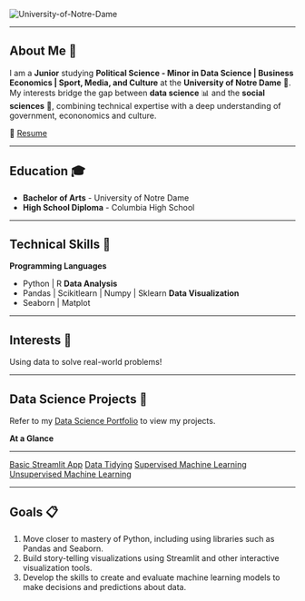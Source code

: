 ![University-of-Notre-Dame](https://github.com/user-attachments/assets/eb7201d8-6145-4056-a25b-41781e67d310)
___

## About Me 👋
I am a **Junior** studying **Political Science - Minor in Data Science | Business Economics | Sport, Media, and Culture** at the **University of Notre Dame** 🏰. My interests bridge the gap between **data science** 📊 and the **social sciences** 📖, combining technical expertise with a deep understanding of government, econonomics and culture.

📄 [Resume](https://docs.google.com/document/d/1UmIRNC1f7hvFGcvueQNtIDmdFpzIRVTcRjGHuN8i768/edit?tab=t.0)
___
## Education 🎓
- **Bachelor of Arts** - University of Notre Dame
- **High School Diploma** - Columbia High School

___
## Technical Skills 📜
**Programming Languages**
- Python | R
**Data Analysis**  
- Pandas | Scikitlearn | Numpy | Sklearn
**Data Visualization** 
- Seaborn | Matplot

___
## Interests 📝
Using data to solve real-world problems!
___
## Data Science Projects 🚀
Refer to my [Data Science Portfolio](https://github.com/justinsapienza/SAPIENZA-Data-Science-Portfolio) to view my projects.

**At a Glance**
***
[Basic Streamlit App](https://github.com/justinsapienza/SAPIENZA-Data-Science-Portfolio/tree/main/basic-streamlit-app)
[Data Tidying](https://github.com/justinsapienza/SAPIENZA-Data-Science-Portfolio/tree/main/TidyData-Project)
[Supervised Machine Learning](https://github.com/justinsapienza/SAPIENZA-Data-Science-Portfolio/tree/main/MLStreamlitApp)
[Unsupervised Machine Learning](https://github.com/justinsapienza/SAPIENZA-Data-Science-Portfolio/tree/main/MLUnsupervisedApp)

___
## Goals 📋
1. Move closer to mastery of Python, including using libraries such as Pandas and Seaborn.
2. Build story-telling visualizations using Streamlit and other interactive visualization tools.
3. Develop the skills to create and evaluate machine learning models to make decisions and predictions about data.
